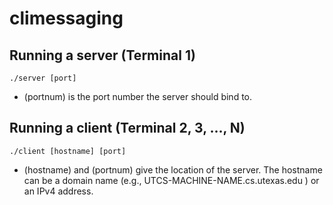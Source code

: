 # climessaging

## Running a server (Terminal 1)
```./server [port]```
- (portnum) is the port number the server should bind to.

## Running a client (Terminal 2, 3, ..., N)
```./client [hostname] [port]```
- (hostname) and (portnum) give the location of the server. The hostname can be a domain name (e.g., UTCS-MACHINE-NAME.cs.utexas.edu ) or an IPv4 address.
